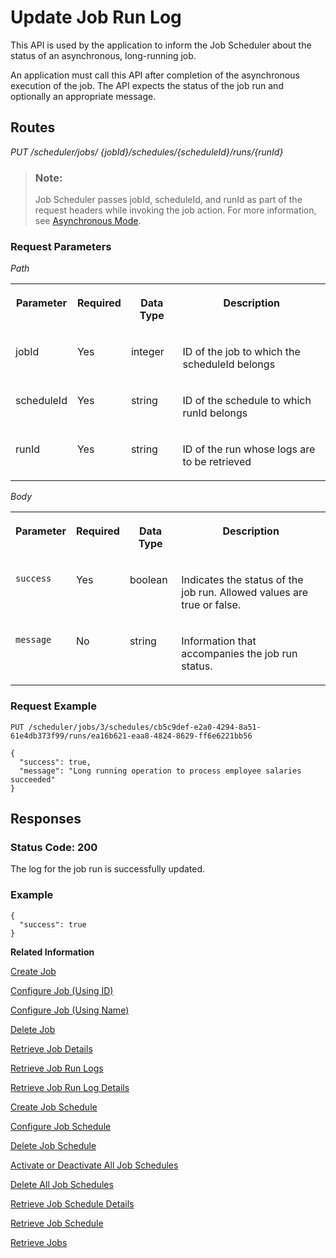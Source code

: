 <!-- loioe85da409cd574cce85eb79f059cec7d1 -->

# Update Job Run Log

This API is used by the application to inform the Job Scheduler about the status of an asynchronous, long-running job.



An application must call this API after completion of the asynchronous execution of the job. The API expects the status of the job run and optionally an appropriate message.



## Routes

*PUT /scheduler/jobs/ \{jobId\}/schedules/\{scheduleId\}/runs/\{runId\}*

> ### Note:  
> Job Scheduler passes jobId, scheduleId, and runId as part of the request headers while invoking the job action. For more information, see [Asynchronous Mode](../20---Concepts/asynchronous-mode-d9fd81c.md).



### Request Parameters

 *Path* 


<table>
<tr>
<th valign="top">

Parameter



</th>
<th valign="top">

Required



</th>
<th valign="top">

Data Type



</th>
<th valign="top">

Description



</th>
</tr>
<tr>
<td valign="top">

jobId



</td>
<td valign="top">

Yes



</td>
<td valign="top">

integer



</td>
<td valign="top">

ID of the job to which the scheduleId belongs



</td>
</tr>
<tr>
<td valign="top">

scheduleId



</td>
<td valign="top">

Yes



</td>
<td valign="top">

string



</td>
<td valign="top">

ID of the schedule to which runId belongs



</td>
</tr>
<tr>
<td valign="top">

runId



</td>
<td valign="top">

Yes



</td>
<td valign="top">

string



</td>
<td valign="top">

ID of the run whose logs are to be retrieved



</td>
</tr>
</table>

 *Body* 


<table>
<tr>
<th valign="top">

Parameter



</th>
<th valign="top">

Required



</th>
<th valign="top">

Data Type



</th>
<th valign="top">

Description



</th>
</tr>
<tr>
<td valign="top">

`success`



</td>
<td valign="top">

Yes



</td>
<td valign="top">

boolean



</td>
<td valign="top">

Indicates the status of the job run. Allowed values are true or false.



</td>
</tr>
<tr>
<td valign="top">

`message`



</td>
<td valign="top">

No



</td>
<td valign="top">

string



</td>
<td valign="top">

Information that accompanies the job run status.



</td>
</tr>
</table>



### Request Example

```
PUT /scheduler/jobs/3/schedules/cb5c9def-e2a0-4294-8a51-61e4db373f99/runs/ea16b621-eaa8-4824-8629-ff6e6221bb56

{
  "success": true,
  "message": "Long running operation to process employee salaries succeeded"
}
```



## Responses



### Status Code: 200

The log for the job run is successfully updated.



### Example

```
{
  "success": true
}
```

 

**Related Information**  


[Create Job](create-job-2c1ecb6.md "This API creates a job by accepting one or more job schedules to be created.")

[Configure Job \(Using ID\)](configure-job-using-id-514f2f6.md "This API configures a job with the updated runtime information using job ID.")

[Configure Job \(Using Name\)](configure-job-using-name-5790b8a.md "This API configures a job with the updated runtime information using job name.")

[Delete Job](delete-job-cd8feb7.md "This API deletes a job and all its runtime information such as schedules and logs.")

[Retrieve Job Details](retrieve-job-details-815605d.md "This API retrieves the saved configuration settings of a specified job, optionally with its schedules.")

[Retrieve Job Run Logs](retrieve-job-run-logs-13d38f3.md "This API retrieves the details for a specified job schedule.")

[Retrieve Job Run Log Details](retrieve-job-run-log-details-e49a4b2.md "This API retrieves the details for a specified job run log.")

[Create Job Schedule](create-job-schedule-66ab3c1.md "This API creates a job schedule for a specified job.")

[Configure Job Schedule](configure-job-schedule-0a4d939.md "This API configures/updates the runtime information of a job schedule for a specified job.")

[Delete Job Schedule](delete-job-schedule-3066b6d.md "This API deletes the specified job schedule.")

[Activate or Deactivate All Job Schedules](activate-or-deactivate-all-job-schedules-fe9650b.md "This API activates or deactivates all the existing schedules for a job.")

[Delete All Job Schedules](delete-all-job-schedules-0aab1ab.md "This API deletes all the schedules of the specified job.")

[Retrieve Job Schedule Details](retrieve-job-schedule-details-fa16c72.md "This API retrieves the saved configuration settings of a specified job schedule.")

[Retrieve Job Schedule](retrieve-job-schedule-251658d.md "This API retrieves schedule details for a specified job.")

[Retrieve Jobs](retrieve-jobs-b4d3719.md "Retrieve all jobs in a service instance.")

